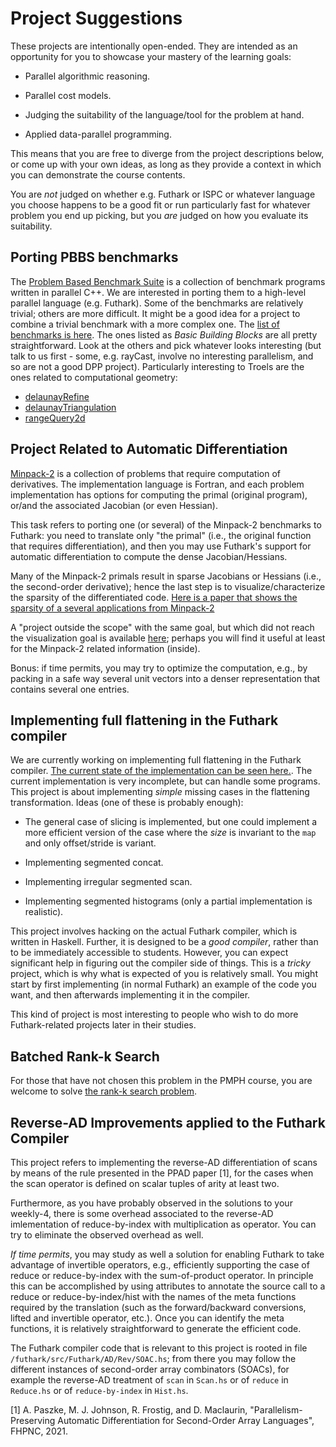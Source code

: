 # Project Suggestions

These projects are intentionally open-ended.  They are intended as an
opportunity for you to showcase your mastery of the learning goals:

* Parallel algorithmic reasoning.

* Parallel cost models.

* Judging the suitability of the language/tool for the problem at
  hand.

* Applied data-parallel programming.

This means that you are free to diverge from the project descriptions
below, or come up with your own ideas, as long as they provide a
context in which you can demonstrate the course contents.

You are *not* judged on whether e.g. Futhark or ISPC or whatever
language you choose happens to be a good fit or run particularly fast
for whatever problem you end up picking, but you *are* judged on how
you evaluate its suitability.

## Porting PBBS benchmarks

The [Problem Based Benchmark
Suite](https://cmuparlay.github.io/pbbsbench/) is a collection of
benchmark programs written in parallel C++. We are interested in
porting them to a high-level parallel language (e.g. Futhark). Some of
the benchmarks are relatively trivial; others are more difficult. It
might be a good idea for a project to combine a trivial benchmark with
a more complex one. The [list of benchmarks is
here](https://cmuparlay.github.io/pbbsbench/benchmarks/index.html).
The ones listed as *Basic Building Blocks* are all pretty
straightforward. Look at the others and pick whatever looks
interesting (but talk to us first - some, e.g. rayCast, involve no
interesting parallelism, and so are not a good DPP project).
Particularly interesting to Troels are the ones related to
computational geometry:

* [delaunayRefine](https://cmuparlay.github.io/pbbsbench/benchmarks/delaunayRefine.html)
* [delaunayTriangulation](https://cmuparlay.github.io/pbbsbench/benchmarks/delaunayTriangulation.html)
* [rangeQuery2d](https://cmuparlay.github.io/pbbsbench/benchmarks/rangeQuery2d.html)

## Project Related to Automatic Differentiation

[Minpack-2](material-projects/Mpack-2/Minpack-2.pdf) is a collection
of problems that require computation of derivatives. The
implementation language is Fortran, and each problem implementation
has options for computing the primal (original program), or/and the
associated Jacobian (or even Hessian).

This task refers to porting one (or several) of the Minpack-2
benchmarks to Futhark: you need to translate only "the primal" (i.e.,
the original function that requires differentiation), and then you may
use Futhark's support for automatic differentiation to compute the
dense Jacobian/Hessians.

Many of the Minpack-2 primals result in sparse Jacobians or Hessians
(i.e., the second-order derivative); hence the last step is to
visualize/characterize the sparsity of the differentiated code. [Here
is a paper that shows the sparsity of a several applications from
Minpack-2](material-projects/Mpack-2/Efficient_Computation_of_Gradients_and_Jacobians_b.pdf)

A "project outside the scope" with the same goal, but which did not
reach the visualization goal is available
[here](https://futhark-lang.org/student-projects/peter-msc-project.pdf);
perhaps you will find it useful at least for the Minpack-2 related
information (inside).

Bonus: if time permits, you may try to optimize the computation, e.g.,
by packing in a safe way several unit vectors into a denser
representation that contains several one entries.

## Implementing full flattening in the Futhark compiler

We are currently working on implementing full flattening in the
Futhark compiler. [The current state of the implementation can be seen
here.](https://github.com/diku-dk/futhark/blob/flattening/src/Futhark/Pass/Flatten.hs).
The current implementation is very incomplete, but can handle some
programs. This project is about implementing *simple* missing cases in
the flattening transformation. Ideas (one of these is probably
enough):

* The general case of slicing is implemented, but one could implement
  a more efficient version of the case where the *size* is invariant
  to the `map` and only offset/stride is variant.

* Implementing segmented concat.

* Implementing irregular segmented scan.

* Implementing segmented histograms (only a partial implementation is
  realistic).

This project involves hacking on the actual Futhark compiler, which is
written in Haskell.  Further, it is designed to be a *good compiler*,
rather than to be immediately accessible to students.  However, you
can expect significant help in figuring out the compiler side of
things.  This is a *tricky* project, which is why what is expected of
you is relatively small.  You might start by first implementing (in
normal Futhark) an example of the code you want, and then afterwards
implementing it in the compiler.

This kind of project is most interesting to people who wish to do more
Futhark-related projects later in their studies.

## Batched Rank-k Search

For those that have not chosen this problem in the PMPH course, you are welcome to solve [the rank-k search problem](material-projects/rank-search-k/Project-RankSearch-k.pdf).

## Reverse-AD Improvements applied to the Futhark Compiler

This project refers to implementing the reverse-AD differentiation of scans by means of the rule presented in the PPAD paper [1], for the cases when the scan operator is defined on scalar tuples of arity at least two. 

Furthermore, as you have probably observed in the solutions to your weekly-4, there is some overhead associated to the reverse-AD imlementation of reduce-by-index with multiplication as operator. You can try to eliminate the observed overhead as well.

*If time permits*, you may study as well a solution for enabling Futhark to take advantage of invertible operators, e.g., efficiently supporting the case of reduce or reduce-by-index with the sum-of-product operator. In principle this can be accomplished by using attributes to annotate the source call to a reduce or reduce-by-index/hist with the names of the meta functions required by the translation (such as the forward/backward conversions, lifted and invertible operator, etc.). Once you can identify the meta functions, it is relatively straightforward to generate the efficient code.

The Futhark compiler code that is relevant to this project is rooted in file `/futhark/src/Futhark/AD/Rev/SOAC.hs`; from there you may follow the different instances of second-order array combinators (SOACs), for example the reverse-AD treatment of `scan` in `Scan.hs` or of `reduce` in `Reduce.hs` or of `reduce-by-index` in `Hist.hs`.

[1] A. Paszke, M. J. Johnson, R. Frostig, and D. Maclaurin, "Parallelism-Preserving Automatic Differentiation for Second-Order Array Languages", FHPNC, 2021.

